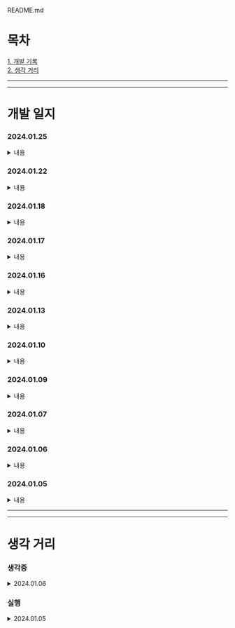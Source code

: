 README.md
# 목차
[1. 개발 기록](#개발-기록)   
[2. 생각 거리](#생각-거리)

--- 
---

# 개발 일지

### 2024.01.25
<details>
<summary>내용</summary>

1. 프로젝트 진행 방향에 대한 생각 변경
    - 최대한 빠르게 만들어지는 대로 만들어서 앱을 스토어에 올릴 생각이었으나 데이터를 관리하는 서버와 DB단의 변경으로 인해서 프로젝트 자체의 대규모 변경이 필요함을 느낌

2. 변경 내용
    1. iOS APP 관련
        - Design Pattern 도입 (Coordinator Pattern, Observer Pattern)
        - UI 작성 방식 변경 (xib -> code)
        - 서버가 추가 됨으로 인해 내부 로직들 대거 변경
    2. 서버 추가
        - firebase 의 realTime DB를 활용한 데이터 이용을 하였으나 실 서버에 대한 필요성을 느끼게 되어 서버를 추가 하기로 결정
        - 물리적인 서버는 개인 NAS가 존재하여 해당 기기를 활용
        - Back 단은 Node.js 를 사용
        - DB 는 MongoDB(MySQL) 를 사용
    3. MongoDB 에 테이블 생성
    <div align = center>
        <img src ="./JJUNGTABLE/Resource/Images/tableArchitecture.png" width=300>
    </div>
        


</details> 

### 2024.01.22
<details>
<summary>내용</summary>

1. 개발 무기한 중단
    - 서버 및 데이터 전환 작업
        - firebase -> node.js
        - firebase.realtiemDB -> MariaDB

</details> 

### 2024.01.18
<details>
<summary>내용</summary>

1. 예약 PAGE 수정
    - 뒤에 시간 건들고 앞에 건들면 뒤에꺼 날아가는 오류
2. Main 자체에서 오류들 발생
    - 싹다 로직 전체 수정으로 해결

</details> 

### 2024.01.17
<details>
<summary>내용</summary>

1. 예약 PAGE 완료
    - 예약 관련 부분 완료
2. Main 자체에서 오류들 발생
    - 문제
        1. 처음 가입시 이름이 Name으로 표기되는 오류
        2. 예약 받고 나면 떠있는 창 지우고 오늘의 일정에 해당되면 오늘의 일정에도 띄우는 작업을 진행해야 함
            - 당연 예약을 준사람도 작업을 해줘야 함
        3. 친구 추가 했을 떄 친구 요청을 갱신해야 받아오는데 이부분을 Main에서 하기에 해당 창 진입시 데이터 불러오게 변경
        4. 오늘의 일정에서 알림 토글 부분에 문제가 있음
        5. 친구cell에 있는 버튼 누르고 다른 VC 갔다가 돌아오면 친구cell 버튼이 동작을 안함
    - Main 자체에 Logic에서 문제점을 다수 발생하여 해당 부분을 전면 수정 중

</details> 

### 2024.01.16
<details>
<summary>내용</summary>

1. 예약 PAGE view 작동
    - DB 작업해서 다른 아이디에서도 아무 이상없이 잘 뜨는지 확인 필요
2. Add Friends 부분에서 문제점이 발견
    - 친구 조회가 안되는 문제가 발견 
        - 검색하는 DBManager 부분이 오류가 생긴듯

</details> 

### 2024.01.13
<details>
<summary>내용</summary>

1. SecondReserveView 추가
    - View 추가
2. reserveData 추가해서 데이터 모델변경

</details> 

### 2024.01.10
<details>
<summary>내용</summary>

1. SearchAddressView 추가
    - 주소 입력하는데 Map을 보여줄 필요는 없다는 판단이 들어서 해당 부분을 Kakao의 주소 검색 API를 사용하기로 함
    - 따로 라이브러리로 존재하는것이 아니라 직접 HTML로 깃 허브에 올려둔 상태에서 Handler로 받아서 사용하는 WebView 형식으로 만들었음
2. ReserveView 정리
    - 날짜 선택과 관련한 오류들 수정
    - 빈 값인데도 스크롤이 되는 오류 수정
    - 날짜, 시간, 장소 저장까지는 완료 이제 다음 예약 로직으로 넘어가면 됨

</details> 

### 2024.01.09
<details>
<summary>내용</summary>

1. View 다듬기
    - NaverView 와 ReserveView 가 조금더 자연스러울 수 있게 다듬기
</details> 

### 2024.01.07
<details>
<summary>내용</summary>

1. MapView
    - 지도의 권한 허용 팝업 멘트 설정 및 권한 동작 구현
    - 현재 위치의 좌표를 받아와 현재 위치로 이동
</details>  

### 2024.01.06
<details>
<summary>내용</summary>

1. ReserveView: datePicker 수정   
    - 오늘 날짜보다 이전 예약은 막아야 하는데 내부 로직 상 날짜 입력이 제대로 처리 되지 않아 수정  
    - yyyyMMdd 로 되어야 하는데 두자리 수 미만의 [월,일]이 입력되는 경우에 yyyyMd 와 같이 이상한 형태로 들어오는것을 확인 하였음
2. ReserveView: MapView_searchView 수정  
    -  지도 확인을 위해 띄우는 VC에서 AutoLayout 설정과 꺼졌다 켜짐 등에 대한 부분을 수정
</details>  

### 2024.01.05
<details>
<summary>내용</summary>

1. Git 등록  
    - Local 관리를 하다가 체계적인 관리의 필요성을 다시 느껴서 작업물을 Git에 등록
2. 내부 로직 수정  
    - 내부 로직을 대대로 수정하면서 "InputUserInfoView" 와의 연결이 끊겨 있는 문제를 수정

</details>


---
---
   
# 생각 거리

### 생각중
<details>
<summary>2024.01.06</summary>

```
[ ] 1. ViewDelegate와  BaseVCDelegate 를 활용하는데 이 부분을 나중에 다른 요소로 대체를 할 수 있으면 해야 할 것으로 보임 
```
> 이건 너무 과하게 전 범위를 커버치려고 하다보니 세세하게 하나하나 다 고려를 해야 하고 값을 넣어줘야 하는 문제가 있음을 느낌

</details>

### 실행
<details>
<summary>2024.01.05</summary>

```
[✓] 1. DatabaseManager의 Delegate 부분이 너무나도 불편하게 구성이 되어있음 completion 방식으로 변경 하는게 어떠할까 함
```
> 불편하게 구성이 되어있다보니 common 단으로 구성을 했음에도 불구하고 계속해서 특정 상황에 맞는 매개변수를 추가하고 하는 이상한 짓을 하게 되어서 수정을 해야 함을 느낌

</details>
